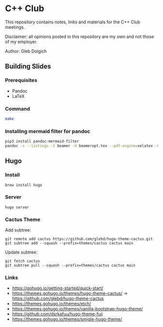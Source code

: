 # C++ Club

This repository contains notes, links and materials for the C++ Club meetings.

Disclaimer: all opinions posted in this repository are my own and not those of my employer.

Author: Gleb Dolgich

## Building Slides

### Prerequisites

* Pandoc
* LaTeX

### Command

```bash
make
```

### Installing mermaid filter for pandoc

```bash
pip3 install pandoc-mermaid-filter
pandoc -s --listings -t beamer -H beameropt.tex --pdf-engine=xelatex -F mermaid-filter 2019-11-07.md -o 2019-11-07.pdf
```

## Hugo

### Install

    brew install hugo

### Server

    hugo server

### Cactus Theme

Add subtree:

    git remote add cactus https://github.com/glebd/hugo-theme-cactus.git
    git subtree add --squash --prefix=themes/cactus cactus main

Update subtree:

    git fetch cactus
    git subtree pull --squash --prefix=themes/cactus cactus main

### Links

* https://gohugo.io/getting-started/quick-start/
* https://themes.gohugo.io/themes/hugo-theme-cactus/ -> https://github.com/glebd/hugo-theme-cactus
* https://themes.gohugo.io/themes/etch/
* https://themes.gohugo.io/themes/vanilla-bootstrap-hugo-theme/
* https://github.com/dsrkafuu/hugo-theme-fuji
* https://themes.gohugo.io/themes/smigle-hugo-theme/
